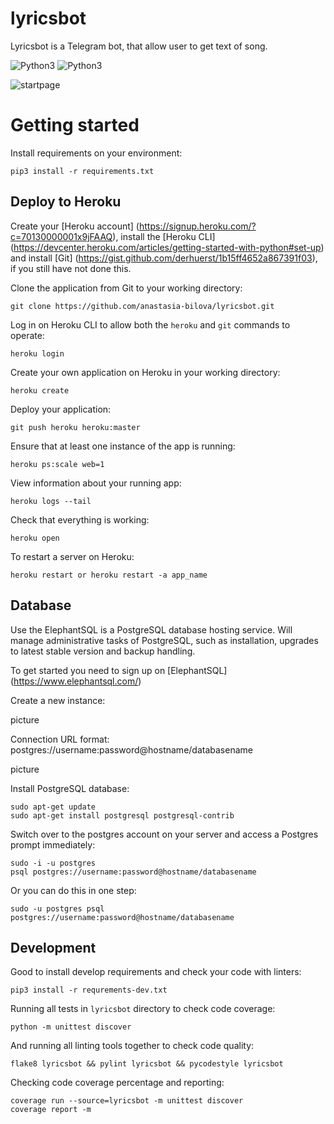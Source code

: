 # lyricsbot

Lyricsbot is a Telegram bot, that allow user to get text of song.

![Python3](https://img.shields.io/badge/Python-3.5-brightgreen.svg)
![Python3](https://img.shields.io/badge/Python-3.6-brightgreen.svg)

![startpage](https://habrastorage.org/webt/xz/ry/ev/xzryevmf9ntv_9ob0egmk5xag1q.png)

# Getting started

Install requirements on your environment:

```
pip3 install -r requirements.txt
```

## Deploy to Heroku

Create your [Heroku account] (https://signup.heroku.com/?c=70130000001x9jFAAQ), install the [Heroku CLI] (https://devcenter.heroku.com/articles/getting-started-with-python#set-up) and install [Git] (https://gist.github.com/derhuerst/1b15ff4652a867391f03), if you still have not done this.

Clone the application from Git to your working directory:

```
git clone https://github.com/anastasia-bilova/lyricsbot.git
```

Log in on Heroku CLI to allow both the `heroku` and `git` commands to operate: 

```
heroku login
```

Create your own application on Heroku in your working directory:

```
heroku create
```

Deploy your application:

```
git push heroku heroku:master
```

Ensure that at least one instance of the app is running:

```
heroku ps:scale web=1
```

View information about your running app:

```
heroku logs --tail
```

Check that everything is working:

```
heroku open
```

To restart a server on Heroku:

```
heroku restart or heroku restart -a app_name
```

## Database

Use the ElephantSQL is a PostgreSQL database hosting service. 
Will manage administrative tasks of PostgreSQL, such as installation, upgrades to latest stable version and backup handling.

To get started you need to sign up on [ElephantSQL] (https://www.elephantsql.com/)

Create a new instance:

picture

Connection URL format: postgres://username:password@hostname/databasename

picture

Install PostgreSQL database:

```
sudo apt-get update
sudo apt-get install postgresql postgresql-contrib
```

Switch over to the postgres account on your server and access a Postgres prompt immediately:

```
sudo -i -u postgres
psql postgres://username:password@hostname/databasename
```

Or you can do this in one step:

```
sudo -u postgres psql postgres://username:password@hostname/databasename
```

## Development

Good to install develop requirements and check your code with linters:

```
pip3 install -r requrements-dev.txt
```

Running all tests in `lyricsbot` directory to check code coverage:

```
python -m unittest discover
```

And running all linting tools together to check code quality:

```
flake8 lyricsbot && pylint lyricsbot && pycodestyle lyricsbot
```

Checking code coverage percentage and reporting:

```
coverage run --source=lyricsbot -m unittest discover
coverage report -m
```
